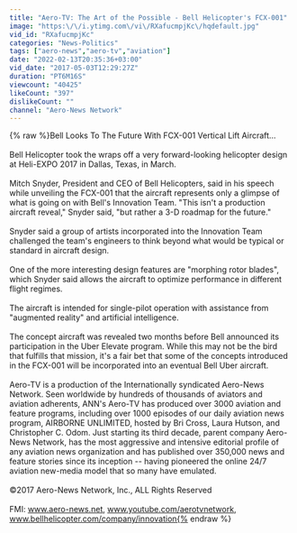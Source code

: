 ```yaml
---
title: "Aero-TV: The Art of the Possible - Bell Helicopter's FCX-001"
image: "https:\/\/i.ytimg.com\/vi\/RXafucmpjKc\/hqdefault.jpg"
vid_id: "RXafucmpjKc"
categories: "News-Politics"
tags: ["aero-news","aero-tv","aviation"]
date: "2022-02-13T20:35:36+03:00"
vid_date: "2017-05-03T12:29:27Z"
duration: "PT6M16S"
viewcount: "40425"
likeCount: "397"
dislikeCount: ""
channel: "Aero-News Network"
---
```

{% raw %}Bell Looks To The Future With FCX-001 Vertical Lift Aircraft…<br /><br />Bell Helicopter took the wraps off a very forward-looking helicopter design at Heli-EXPO 2017 in Dallas, Texas, in March.<br /><br />Mitch Snyder, President and CEO of Bell Helicopters, said in his speech while unveiling the FCX-001 that the aircraft represents only a glimpse of what is going on with Bell's Innovation Team. &quot;This isn't a production aircraft reveal,&quot; Snyder said, &quot;but rather a 3-D roadmap for the future.&quot;<br /><br />Snyder said a group of artists incorporated into the Innovation Team challenged the team's engineers to think beyond what would be typical or standard in aircraft design.<br /><br />One of the more interesting design features are &quot;morphing rotor blades&quot;, which Snyder said allows the aircraft to optimize performance in different flight regimes.<br /><br />The aircraft is intended for single-pilot operation with assistance from &quot;augmented reality&quot; and artificial intelligence.<br /><br />The concept aircraft was revealed two months before Bell announced its participation in the Uber Elevate program. While this may not be the bird that fulfills that mission, it's a fair bet that some of the concepts introduced in the FCX-001 will be incorporated into an eventual Bell Uber aircraft.<br /><br />Aero-TV is a production of the Internationally syndicated Aero-News Network. Seen worldwide by hundreds of thousands of aviators and aviation adherents, ANN's Aero-TV has produced over 3000 aviation and feature programs, including over 1000 episodes of our daily aviation news program, AIRBORNE UNLIMITED, hosted by Bri Cross, Laura Hutson, and Christopher C. Odom. Just starting its third decade, parent company Aero-News Network, has the most aggressive and intensive editorial profile of any aviation news organization and has published over 350,000 news and feature stories since its inception -- having pioneered the online 24/7 aviation new-media model that so many have emulated.<br /><br />©2017 Aero-News Network, Inc., ALL Rights Reserved<br /><br />FMI: www.aero-news.net, www.youtube.com/aerotvnetwork, www.bellhelicopter.com/company/innovation{% endraw %}
